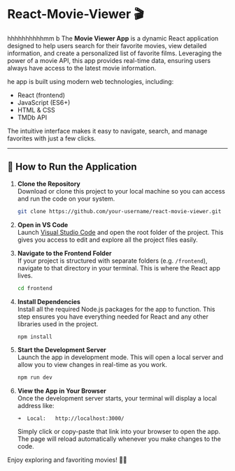 # React-Movie-Viewer 🎬
hhhhhhhhhhmm
b
The **Movie Viewer App** is a dynamic React application designed to help users search for their favorite movies, view detailed information, and create a personalized list of favorite films. Leveraging the power of a movie API, this app provides real-time data, ensuring users always have access to the latest movie information.

he app is built using modern web technologies, including:

- React (frontend)
- JavaScript (ES6+)
- HTML & CSS
- TMDb API 

The intuitive interface makes it easy to navigate, search, and manage favorites with just a few clicks.

---

## 🚀 How to Run the Application

1. **Clone the Repository**  
   Download or clone this project to your local machine so you can access and run the code on your system.
   ```bash
   git clone https://github.com/your-username/react-movie-viewer.git
   ```

2. **Open in VS Code**  
   Launch [Visual Studio Code](https://code.visualstudio.com/) and open the root folder of the project. This gives you access to edit and explore all the project files easily.

3. **Navigate to the Frontend Folder**  
   If your project is structured with separate folders (e.g. `/frontend`), navigate to that directory in your terminal. This is where the React app lives.
   ```bash
   cd frontend
   ```

4. **Install Dependencies**  
   Install all the required Node.js packages for the app to function. This step ensures you have everything needed for React and any other libraries used in the project.
   ```bash
   npm install
   ```

5. **Start the Development Server**  
   Launch the app in development mode. This will open a local server and allow you to view changes in real-time as you work.
   ```bash
   npm run dev
   ```


6. **View the App in Your Browser**  
   Once the development server starts, your terminal will display a local address like:
   ```
   ➜  Local:   http://localhost:3000/
   ```
   Simply click or copy-paste that link into your browser to open the app. The page will reload automatically whenever you make changes to the code.


Enjoy exploring and favoriting movies! 🍿✨

